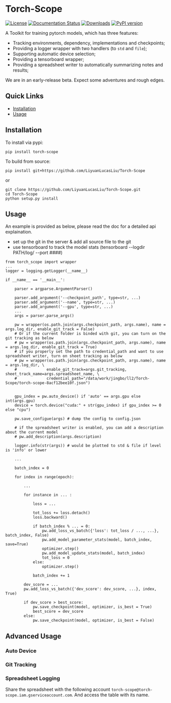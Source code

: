 # Torch-Scope

[![License](https://img.shields.io/badge/License-Apache%202.0-blue.svg)](https://opensource.org/licenses/Apache-2.0)
[![Documentation Status](https://readthedocs.org/projects/tensorboard-wrapper/badge/?version=latest)](http://tensorboard-wrapper.readthedocs.io/en/latest/?badge=latest)
[![Downloads](https://pepy.tech/badge/torch-scope)](https://pepy.tech/project/torch-scope)
[![PyPI version](https://badge.fury.io/py/torch-scope.svg)](https://badge.fury.io/py/torch-scope)

A Toolkit for training pytorch models, which has three features:

- Tracking environments, dependency, implementations and checkpoints;
- Providing a logger wrapper with two handlers (to ```std``` and ```file```);
- Supporting automatic device selection;
- Providing a tensorboard wrapper;
- Providing a spreadsheet writer to automatically summarizing notes and results;

We are in an early-release beta. Expect some adventures and rough edges.

## Quick Links

- [Installation](#installation)
- [Usage](#usage)

## Installation

To install via pypi:
```
pip install torch-scope
```

To build from source:
```
pip install git+https://github.com/LiyuanLucasLiu/Torch-Scope
```
or
```
git clone https://github.com/LiyuanLucasLiu/Torch-Scope.git
cd Torch-Scope
python setup.py install
```

## Usage

An example is provided as below, please read the doc for a detailed api explaination.

* set up the git in the server & add all source file to the git
* use tensorboard to track the model stats (tensorboard --logdir PATH/log/ --port ####)

```
from torch_scope import wrapper
...
logger = logging.getLogger(__name__)

if __name__ == '__main__':

    parser = argparse.ArgumentParser()

    parser.add_argument('--checkpoint_path', type=str, ...)
    parser.add_argument('--name', type=str, ...)
    parser.add_argument('--gpu', type=str, ...)
    ...
    args = parser.parse_args()

    pw = wrapper(os.path.join(args.checkpoint_path, args.name), name = args.log_dir, enable_git_track = False)
    # Or if the current folder is binded with git, you can turn on the git tracking as below
    # pw = wrapper(os.path.join(args.checkpoint_path, args.name), name = args.log_dir, enable_git_track = True)
    # if you properly set the path to credential_path and want to use spreadsheet writer, turn on sheet tracking as below
    # pw = wrapper(os.path.join(args.checkpoint_path, args.name), name = args.log_dir, \
    #             enable_git_track=args.git_tracking, sheet_track_name=args.spreadsheet_name, \ 
    #             credential_path="/data/work/jingbo/ll2/Torch-Scope/torch-scope-8acf12bee10f.json")
    
    
    gpu_index = pw.auto_device() if 'auto' == args.gpu else int(args.gpu)
    device = torch.device("cuda:" + str(gpu_index) if gpu_index >= 0 else "cpu")

    pw.save_configue(args) # dump the config to config.json

    # if the spreadsheet writer is enabled, you can add a description about the current model
    # pw.add_description(args.description) 

    logger.info(str(args)) # would be plotted to std & file if level is 'info' or lower

    ...

    batch_index = 0

    for index in range(epoch):

    	...

    	for instance in ... :

    		loss = ...

    		tot_loss += loss.detach()
    		loss.backward()

    		if batch_index % ... = 0:
    			pw.add_loss_vs_batch({'loss': tot_loss / ..., ...}, batch_index, False)
    			pw.add_model_parameter_stats(model, batch_index, save=True)
    			optimizer.step()
    			pw.add_model_update_stats(model, batch_index)
    			tot_loss = 0
    		else:
    			optimizer.step()

    		batch_index += 1

    	dev_score = ...
    	pw.add_loss_vs_batch({'dev_score': dev_score, ...}, index, True)

    	if dev_score > best_score:
    		pw.save_checkpoint(model, optimizer, is_best = True)
    		best_score = dev_score
    	else:
    		pw.save_checkpoint(model, optimizer, is_best = False)
```

## Advanced Usage

### Auto Device

### Git Tracking

### Spreadsheet Logging

Share the spreadsheet with the following account ```torch-scope@torch-scope.iam.gserviceaccount.com```. And access the table with its name. 
